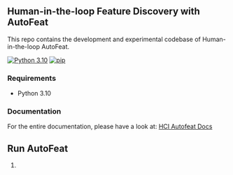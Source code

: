 ## Human-in-the-loop Feature Discovery with AutoFeat
This repo contains the development and experimental codebase of Human-in-the-loop AutoFeat.

[![Python 3.10](https://img.shields.io/badge/python-3.10-blue.svg)](https://www.python.org/downloads/release/python-31012/)
[![pip](https://img.shields.io/badge/pip-20.0.2-blue.svg)](https://pypi.org/project/pip/)


### Requirements
- Python 3.10

### Documentation
For the entire documentation, please have a look at: [HCI Autofeat Docs](https://autofeat.readthedocs.io/en/latest/)

## Run AutoFeat
1. 
